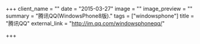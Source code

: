 +++
client_name = ""
date = "2015-03-27"
image = ""
image_preview = ""
summary = "腾讯QQ(WindowsPhone8版)."
tags = ["windowsphone"]
title = "腾讯QQ"
external_link = "http://im.qq.com/windowsphoneqq/"

+++

